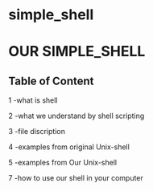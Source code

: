 # simple_shell

<h1>OUR SIMPLE_SHELL</h1>

<h2>Table of Content</h2>

<p>1 -what is shell</p>
<p>2 -what we understand by shell scripting</p>
<p>3 -file discription</p>
<p>4 -examples from original Unix-shell</p>
<p>5 -examples from Our Unix-shell</p>
<p>7 -how to use our shell in your computer</p>
